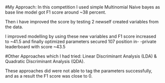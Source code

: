 #My Approach:
In this competition I used simple Multinomial Naive bayes as base line model got F1 score around ~38 percent.

Then i have improved the score by testing 2 newself created variables from the data.

I improved modelling by using these new variables and F1 score increased to ~41.5 and finally optimized parameters secured 107 position in- -private leaderboard with score ~43.5

#Other Approaches which I had tried:
Linear Discriminant Analysis (LDA) & Quadratic Discriminant Analysis (QDA).

These approaches did were not able to tag the parameters successfully, and as a result the F1 score was close to 0.

